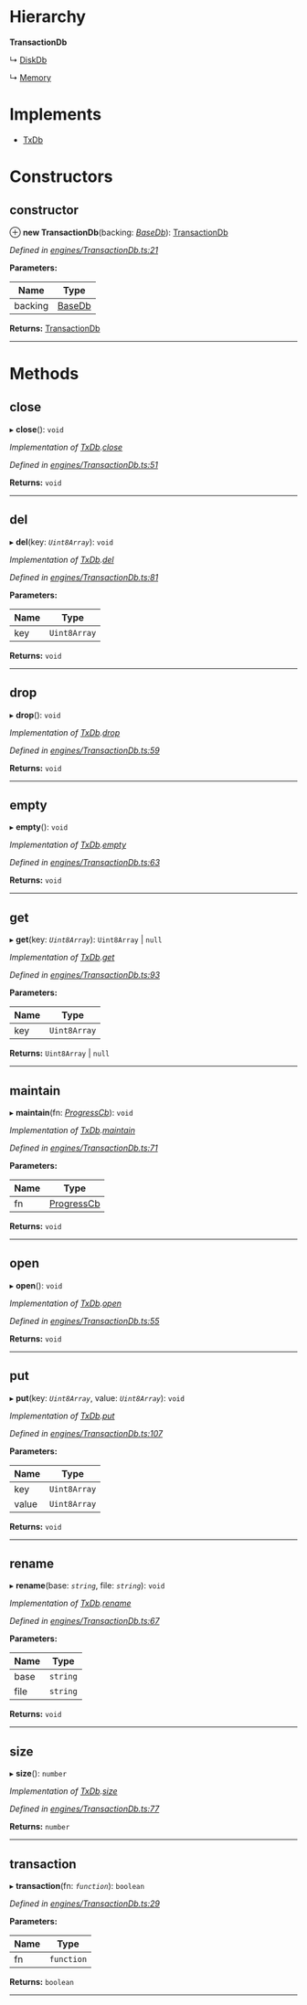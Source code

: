 

# Hierarchy

**TransactionDb**

↳  [DiskDb](_disk_.diskdb.md)

↳  [Memory](_memory_.memory.md)

# Implements

* [TxDb](../interfaces/_types_.txdb.md)

# Constructors

<a id="constructor"></a>

##  constructor

⊕ **new TransactionDb**(backing: *[BaseDb](../interfaces/_types_.basedb.md)*): [TransactionDb](_engines_transactiondb_.transactiondb.md)

*Defined in [engines/TransactionDb.ts:21](https://github.com/polkadot-js/common/blob/5585a16/packages/db/src/engines/TransactionDb.ts#L21)*

**Parameters:**

| Name | Type |
| ------ | ------ |
| backing | [BaseDb](../interfaces/_types_.basedb.md) |

**Returns:** [TransactionDb](_engines_transactiondb_.transactiondb.md)

___

# Methods

<a id="close"></a>

##  close

▸ **close**(): `void`

*Implementation of [TxDb](../interfaces/_types_.txdb.md).[close](../interfaces/_types_.txdb.md#close)*

*Defined in [engines/TransactionDb.ts:51](https://github.com/polkadot-js/common/blob/5585a16/packages/db/src/engines/TransactionDb.ts#L51)*

**Returns:** `void`

___
<a id="del"></a>

##  del

▸ **del**(key: *`Uint8Array`*): `void`

*Implementation of [TxDb](../interfaces/_types_.txdb.md).[del](../interfaces/_types_.txdb.md#del)*

*Defined in [engines/TransactionDb.ts:81](https://github.com/polkadot-js/common/blob/5585a16/packages/db/src/engines/TransactionDb.ts#L81)*

**Parameters:**

| Name | Type |
| ------ | ------ |
| key | `Uint8Array` |

**Returns:** `void`

___
<a id="drop"></a>

##  drop

▸ **drop**(): `void`

*Implementation of [TxDb](../interfaces/_types_.txdb.md).[drop](../interfaces/_types_.txdb.md#drop)*

*Defined in [engines/TransactionDb.ts:59](https://github.com/polkadot-js/common/blob/5585a16/packages/db/src/engines/TransactionDb.ts#L59)*

**Returns:** `void`

___
<a id="empty"></a>

##  empty

▸ **empty**(): `void`

*Implementation of [TxDb](../interfaces/_types_.txdb.md).[empty](../interfaces/_types_.txdb.md#empty)*

*Defined in [engines/TransactionDb.ts:63](https://github.com/polkadot-js/common/blob/5585a16/packages/db/src/engines/TransactionDb.ts#L63)*

**Returns:** `void`

___
<a id="get"></a>

##  get

▸ **get**(key: *`Uint8Array`*):  `Uint8Array` &#124; `null`

*Implementation of [TxDb](../interfaces/_types_.txdb.md).[get](../interfaces/_types_.txdb.md#get)*

*Defined in [engines/TransactionDb.ts:93](https://github.com/polkadot-js/common/blob/5585a16/packages/db/src/engines/TransactionDb.ts#L93)*

**Parameters:**

| Name | Type |
| ------ | ------ |
| key | `Uint8Array` |

**Returns:**  `Uint8Array` &#124; `null`

___
<a id="maintain"></a>

##  maintain

▸ **maintain**(fn: *[ProgressCb](../modules/_types_.md#progresscb)*): `void`

*Implementation of [TxDb](../interfaces/_types_.txdb.md).[maintain](../interfaces/_types_.txdb.md#maintain)*

*Defined in [engines/TransactionDb.ts:71](https://github.com/polkadot-js/common/blob/5585a16/packages/db/src/engines/TransactionDb.ts#L71)*

**Parameters:**

| Name | Type |
| ------ | ------ |
| fn | [ProgressCb](../modules/_types_.md#progresscb) |

**Returns:** `void`

___
<a id="open"></a>

##  open

▸ **open**(): `void`

*Implementation of [TxDb](../interfaces/_types_.txdb.md).[open](../interfaces/_types_.txdb.md#open)*

*Defined in [engines/TransactionDb.ts:55](https://github.com/polkadot-js/common/blob/5585a16/packages/db/src/engines/TransactionDb.ts#L55)*

**Returns:** `void`

___
<a id="put"></a>

##  put

▸ **put**(key: *`Uint8Array`*, value: *`Uint8Array`*): `void`

*Implementation of [TxDb](../interfaces/_types_.txdb.md).[put](../interfaces/_types_.txdb.md#put)*

*Defined in [engines/TransactionDb.ts:107](https://github.com/polkadot-js/common/blob/5585a16/packages/db/src/engines/TransactionDb.ts#L107)*

**Parameters:**

| Name | Type |
| ------ | ------ |
| key | `Uint8Array` |
| value | `Uint8Array` |

**Returns:** `void`

___
<a id="rename"></a>

##  rename

▸ **rename**(base: *`string`*, file: *`string`*): `void`

*Implementation of [TxDb](../interfaces/_types_.txdb.md).[rename](../interfaces/_types_.txdb.md#rename)*

*Defined in [engines/TransactionDb.ts:67](https://github.com/polkadot-js/common/blob/5585a16/packages/db/src/engines/TransactionDb.ts#L67)*

**Parameters:**

| Name | Type |
| ------ | ------ |
| base | `string` |
| file | `string` |

**Returns:** `void`

___
<a id="size"></a>

##  size

▸ **size**(): `number`

*Implementation of [TxDb](../interfaces/_types_.txdb.md).[size](../interfaces/_types_.txdb.md#size)*

*Defined in [engines/TransactionDb.ts:77](https://github.com/polkadot-js/common/blob/5585a16/packages/db/src/engines/TransactionDb.ts#L77)*

**Returns:** `number`

___
<a id="transaction"></a>

##  transaction

▸ **transaction**(fn: *`function`*): `boolean`

*Defined in [engines/TransactionDb.ts:29](https://github.com/polkadot-js/common/blob/5585a16/packages/db/src/engines/TransactionDb.ts#L29)*

**Parameters:**

| Name | Type |
| ------ | ------ |
| fn | `function` |

**Returns:** `boolean`

___


